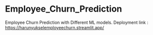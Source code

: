 # Employee_Churn_Prediction
Employee Churn Prediction with Different ML models. 
Deployment link : https://harunyukselemployeechurn.streamlit.app/
